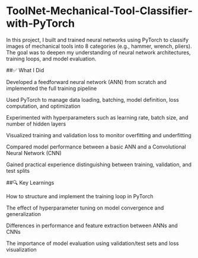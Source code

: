# ToolNet-Mechanical-Tool-Classifier-with-PyTorch
In this project, I built and trained neural networks using PyTorch to classify images of mechanical tools into 8 categories (e.g., hammer, wrench, pliers). The goal was to deepen my understanding of neural network architectures, training loops, and model evaluation.

##✅ What I Did

Developed a feedforward neural network (ANN) from scratch and implemented the full training pipeline

Used PyTorch to manage data loading, batching, model definition, loss computation, and optimization

Experimented with hyperparameters such as learning rate, batch size, and number of hidden layers

Visualized training and validation loss to monitor overfitting and underfitting

Compared model performance between a basic ANN and a Convolutional Neural Network (CNN)

Gained practical experience distinguishing between training, validation, and test splits

##🔍 Key Learnings

How to structure and implement the training loop in PyTorch

The effect of hyperparameter tuning on model convergence and generalization

Differences in performance and feature extraction between ANNs and CNNs

The importance of model evaluation using validation/test sets and loss visualization
